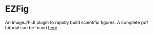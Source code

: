 # EZFig
An ImageJ/FIJI plugin to rapidly build scientific figures. A complete pdf tutorial can be found [here](https://github.com/baigouy/EZFig/raw/main/help.pdf).
